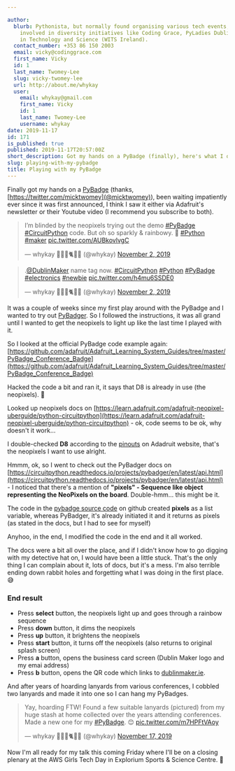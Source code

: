 ```yaml
---

author:
  blurb: Pythonista, but normally found organising various tech events, and now heavily
    involved in diversity initiatives like Coding Grace, PyLadies Dublin, and Women
    in Technology and Science (WITS Ireland).
  contact_number: +353 86 150 2003
  email: vicky@codinggrace.com
  first_name: Vicky
  id: 1
  last_name: Twomey-Lee
  slug: vicky-twomey-lee
  url: http://about.me/whykay
  user:
    email: whykay@gmail.com
    first_name: Vicky
    id: 1
    last_name: Twomey-Lee
    username: whykay
date: 2019-11-17
id: 171
is_published: true
published: 2019-11-17T20:57:00Z
short_description: Got my hands on a PyBadge (finally), here's what I did
slug: playing-with-my-pybadge
title: Playing with my PyBadge
---
```


Finally got my hands on a [PyBadge](https://learn.adafruit.com/adafruit-pybadge/overview) (thanks, [https://twitter.com/micktwomey](@micktwomey)), been waiting impatiently ever since it was first announced, I think I saw it either via Adafruit's newsletter or their Youtube video (I recommend you subscribe to both).

<blockquote class="twitter-tweet"><p lang="en" dir="ltr">I’m blinded by the neopixels trying out the demo <a href="https://twitter.com/hashtag/PyBadge?src=hash&amp;ref_src=twsrc%5Etfw">#PyBadge</a> <a href="https://twitter.com/hashtag/CircuitPython?src=hash&amp;ref_src=twsrc%5Etfw">#CircuitPython</a> code. But oh so sparkly &amp; rainbowy. 🥰 <a href="https://twitter.com/hashtag/Python?src=hash&amp;ref_src=twsrc%5Etfw">#Python</a> <a href="https://twitter.com/hashtag/maker?src=hash&amp;ref_src=twsrc%5Etfw">#maker</a> <a href="https://t.co/AUBkovlvgC">pic.twitter.com/AUBkovlvgC</a></p>&mdash; whykay 👩🏻‍💻🐈🏳️‍🌈 (@whykay) <a href="https://twitter.com/whykay/status/1190635455575941121?ref_src=twsrc%5Etfw">November 2, 2019</a></blockquote> <script async src="https://platform.twitter.com/widgets.js" charset="utf-8"></script>

<blockquote class="twitter-tweet"><p lang="en" dir="ltr">.<a href="https://twitter.com/DublinMaker?ref_src=twsrc%5Etfw">@DublinMaker</a> name tag now. <a href="https://twitter.com/hashtag/CircuitPython?src=hash&amp;ref_src=twsrc%5Etfw">#CircuitPython</a> <a href="https://twitter.com/hashtag/Python?src=hash&amp;ref_src=twsrc%5Etfw">#Python</a> <a href="https://twitter.com/hashtag/PyBadge?src=hash&amp;ref_src=twsrc%5Etfw">#PyBadge</a> <a href="https://twitter.com/hashtag/electronics?src=hash&amp;ref_src=twsrc%5Etfw">#electronics</a> <a href="https://twitter.com/hashtag/newbie?src=hash&amp;ref_src=twsrc%5Etfw">#newbie</a> <a href="https://t.co/h4mu6SSDE0">pic.twitter.com/h4mu6SSDE0</a></p>&mdash; whykay 👩🏻‍💻🐈🏳️‍🌈 (@whykay) <a href="https://twitter.com/whykay/status/1190636983418261515?ref_src=twsrc%5Etfw">November 2, 2019</a></blockquote> 

It was a couple of weeks since my first play around with the PyBadge and I wanted to try out [PyBadger](https://learn.adafruit.com/pybadger-event-badge). So I followed the instructions, it was all grand until I wanted to get the neopixels to light up like the last time I played with it. 

So I looked at the official PyBadge code example again: [https://github.com/adafruit/Adafruit_Learning_System_Guides/tree/master/PyBadge_Conference_Badge](https://github.com/adafruit/Adafruit_Learning_System_Guides/tree/master/PyBadge_Conference_Badge)

Hacked the code a bit and ran it, it says that D8 is already in use (the neopixels). 🤔

Looked up neopixels docs on [https://learn.adafruit.com/adafruit-neopixel-uberguide/python-circuitpython](https://learn.adafruit.com/adafruit-neopixel-uberguide/python-circuitpython) - ok, code seems to be ok, why doesn't it work...

I double-checked **D8** according to the [pinouts](https://learn.adafruit.com/adafruit-pybadge/pinouts) on Adadruit website, that's the neopixels I want to use alright.

Hmmm, ok, so I went to check out the PyBadger docs on [https://circuitpython.readthedocs.io/projects/pybadger/en/latest/api.html](https://circuitpython.readthedocs.io/projects/pybadger/en/latest/api.html) - I noticed that there's a mention of **"pixels" - Sequence like object representing the NeoPixels on the board**. Double-hmm... this might be it. 

The code in the [pybadge source code](https://github.com/adafruit/Adafruit_CircuitPython_PyBadger/blob/master/adafruit_pybadger.py) on github created **pixels** as a list variable, whereas PyBadger, it's already initiated it and it returns as pixels (as stated in the docs, but I had to see for myself)

Anyhoo, in the end, I modified the code in the end and it all worked. 

The docs were a bit all over the place, and if I didn't know how to go digging with my detective hat on, I would have been a little stuck. That's the only thing I can complain about it, lots of docs, but it's a mess. I'm also terrible ending down rabbit holes and forgetting what I was doing in the first place. 😅

### End result

* Press **select** button, the neopixels light up and goes through a rainbow sequence
* Press **down** button, it dims the neopixels
* Press **up** button, it brightens the neopixels
* Press **start** button, it turns off the neopixels (also returns to original splash screen)
* Press **a** button, opens the business card screen (Dublin Maker logo and my emai address)
* Press **b** button, opens the QR code which links to [dublinmaker.ie](http://dublinmaker.ie).

And after years of hoarding lanyards from various conferences, I cobbled two lanyards and made it into one so I can hang my PyBadges.

<blockquote class="twitter-tweet"><p lang="en" dir="ltr">Yay, hoarding FTW! Found a few suitable lanyards (pictured) from my huge stash at home collected over the years attending conferences. Made a new one for my <a href="https://twitter.com/hashtag/PyBadge?src=hash&amp;ref_src=twsrc%5Etfw">#PyBadge</a>. 😊 <a href="https://t.co/m7HPFtVAoy">pic.twitter.com/m7HPFtVAoy</a></p>&mdash; whykay 👩🏻‍💻🐈🏳️‍🌈 (@whykay) <a href="https://twitter.com/whykay/status/1196024102068330498?ref_src=twsrc%5Etfw">November 17, 2019</a></blockquote> 

Now I'm all ready for my talk this coming Friday where I'll be on a closing plenary at the AWS Girls Tech Day in Explorium Sports & Science Centre. 🙌
